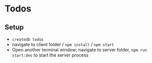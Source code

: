 # Todos

## Setup


* `createdb todos`
* navigate to client folder / `npm install` / `npm start`
* Open another terminal window; navigate to server folder, `npm run start:dev` to start the server process

